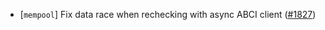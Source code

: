 - [`mempool`] Fix data race when rechecking with async ABCI client
  ([\#1827](https://github.com/cometbft/cometbft/issues/1827))
